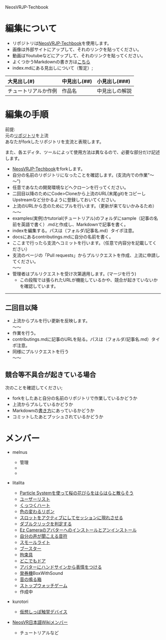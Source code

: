 NeosVRJP-Techbook

# 編集について  

- リポジトリは[NeosVRJP-Techbook](https://github.com/LogiX-Educational-Institute/NeosVRJP-Techbook)を使用します。
- 画像は外部サイトにアップして、それのリンクを貼ってください。  
- 動画はYoutubeなどにアップして、それのリンクを貼ってください。 
- よくつかうMarkdownの書き方は[こちら](../docs/cheatsheet.md)
- index.mdにある見出しについて（暫定）;
  
|大見出し(#)|中見出し(##)|小見出し(###)|
|:---|:---|:---|
|チュートリアルか作例|作品名|中見出しの解説|

  
# 編集の手順
  
前提:  
元の[リポジトリ](https://github.com/LogiX-Educational-Institute/NeosVRJP-Techbook)を上流  
あなたがforkしたリポジトリを支流と表現します。  
  
また、各エディタ、ツールによって使用方法は異なるので、必要な部分だけ記述します。  
  
- [NeosVRJP-Techbook](https://github.com/LogiX-Educational-Institute/NeosVRJP-Techbook)をforkします。
- 自分の名前のリポジトリになったことを確認します。(支流内での作業"～～")  
- 任意であなたの開発環境などへクローンを行ってください。  
- 二回目以降のためにCode>Cloneから上流のURL(末尾git)をコピーしUpstreamなど分かるように登録しておいてください。
- 上流のURLから念のためにプルを行います。（更新が来てないかみるため）  
～～  
- examples(実例)かtutorial(チュートリアル)のフォルダにsample（記事の名前を英語で書く）.mdと作成し、Markdownで記事を書く。
- indexを編集する。パスは（フォルダ/記事名.md）タイポ注意。
- docsにあるcontributings.mdに自分の名前を書く。
- ここまで行ったら支流へコミットを行います。（任意で内容分を記載してください）
- 支流のページの「Pull requests」からプルリクエストを作成、上流に申請してください。  
～～  
- 管理者はプルリクエストを受け次第適用します。(マージを行う)  
  - この段階では張られたURLが機能しているかや、競合が起きていないかを確認しています。  
  
----
  
## 二回目以降
  
- 上流からプルを行い更新を反映します。  
～～  
- 作業を行う。
- contributings.mdに記事のURLを貼る。パスは（フォルダ/記事名.md）タイポ注意。
- 同様にプルリクエストを行う  
～～  
  

## 競合等不具合が起きている場合
次のことを確認してください;  
- forkをしたあと自分の名前のリポジトリで作業しているかどうか　
- 上流からプルしているかどうか
- Markdownの[書き方](../docs/cheatsheet.md)にあっているかどうか
- コミットしたあとプッシュされているかどうか
  
  
# メンバー
  
- melnus  
  - 管理  
  -   
  -   
  
  
- litalita
  - [Particle Systemを使って桜の花びらをはらはらと散らそう](https://melnus.github.io/NeosVRJP-Techbook/tutorial/particlesystem.html)  
  - [ユーザーリスト](https://logix-educational-institute.github.io/NeosVRJP-Techbook/examples/UserList.html)  
  - [くっつくハート](https://logix-educational-institute.github.io/NeosVRJP-Techbook/examples/GluedHeart.html)  
  - [色の変わるリボン](https://logix-educational-institute.github.io/NeosVRJP-Techbook/examples/ColorChangingRibbon.html)
  - [スロットをアクティブにしてセッションに現れさせる](../examples/SetSlotActiveSelf.md)
  - [ダブルクリックを判定する](../examples/DoubleClick.md)
  - [Ez Cameraのアバターへのインストールとアンインストール](../examples/EzCameraInstallUninstall.md) 
  - [自分の声が聞こえる音符](../examples/VoiceRef.md)
  - [スモールライト](../examples/SmallLight.md)
  - [ブースター](../examples/Booster.md)
  - [拘束具](../examples/Restraint.md)
  - [どこでもドア](../examples/AnywayDoor.md)
  - [アバターにハンドサインから表情をつける](../examples/AvatarEmotion.md)
  - [発券機](../examples/TicketingMachine.md)BoxWithSound
  - [音の鳴る箱](../examples/BoxWithSound.md)
  - [ストップウォッチゲーム](../examples/StopWatchGame.md)
  　
  - 作成中 
  
  
- kurotori
  - [仮想しっぽ触覚デバイス](https://logix-educational-institute.github.io/NeosVRJP-Techbook/examples/VirtualTailSystem.html)
  
  
- [NeosVR日本語Wikiメンバー](https://neosvrjp.memo.wiki/members/)
  - チュートリアルなど